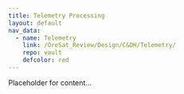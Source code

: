 ```yaml
---
title: Telemetry Processing
layout: default
nav_data:
  - name: Telemetry
    link: /OreSat_Review/Design/C&DH/Telemetry/
    repo: vault
    defcolor: red
---
```



Placeholder for content...
